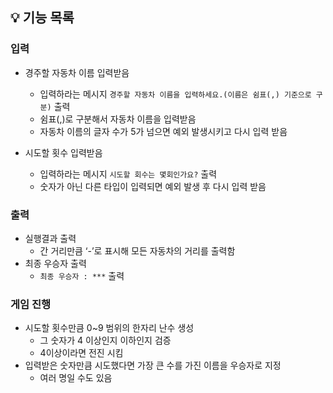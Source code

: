 ## 💡 기능 목록
### 입력

- 경주할 자동차 이름 입력받음
    - 입력하라는 메시지 `경주할 자동차 이름을 입력하세요.(이름은 쉼표(,) 기준으로 구분)` 출력
    - 쉼표(,)로 구분해서 자동차 이름을 입력받음
    - 자동차 이름의 글자 수가 5가 넘으면 예외 발생시키고 다시 입력 받음

- 시도할 횟수 입력받음
    - 입력하라는 메시지 `시도할 회수는 몇회인가요?` 출력
    - 숫자가 아닌 다른 타입이 입력되면 예외 발생 후 다시 입력 받음

### 출력

- 실행결과 출력
    - 간 거리만큼 ‘-’로 표시해 모든 자동차의 거리를 출력함
- 최종 우승자 출력
    - `최종 우승자 : ***` 출력

### 게임 진행

- 시도할 횟수만큼 0~9 범위의 한자리 난수 생성
    - 그 숫자가 4 이상인지 이하인지 검증
    - 4이상이라면 전진 시킴
- 입력받은 숫자만큼 시도했다면 가장 큰 수를 가진 이름을 우승자로 지정
    - 여러 명일 수도 있음
